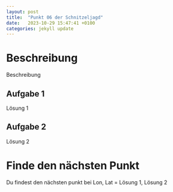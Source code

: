 ```yaml
---
layout: post
title:  "Punkt 06 der Schnitzeljagd"
date:   2023-10-29 15:47:41 +0100
categories: jekyll update
---
```


# Beschreibung

Beschreibung

## Aufgabe 1

Lösung 1

## Aufgabe 2

Lösung 2

# Finde den nächsten Punkt

Du findest den nächsten punkt bei Lon, Lat = Lösung 1, Lösung 2

